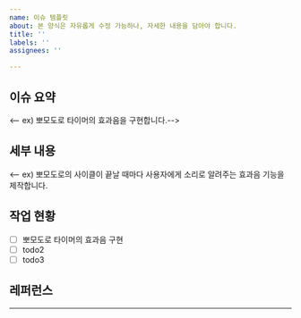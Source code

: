```yaml
---
name: 이슈 템플릿
about: 본 양식은 자유롭게 수정 가능하나, 자세한 내용을 담아야 합니다.
title: ''
labels: ''
assignees: ''

---
```


## 이슈 요약
<-- ex) 뽀모도로 타이머의 효과음을 구현합니다.-->

## 세부 내용
<-- ex) 뽀모도로의 사이클이 끝날 때마다 사용자에게 소리로 알려주는 효과음 기능을 제작합니다.

## 작업 현황
- [ ] 뽀모도로 타이머의 효과음 구현
- [ ] todo2
- [ ] todo3

## 레퍼런스
---

